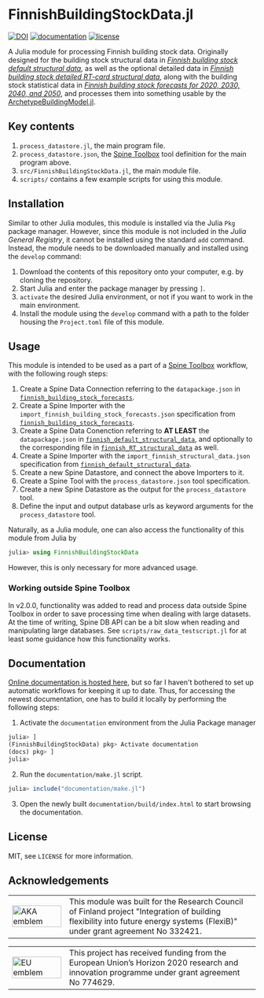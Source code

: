 # FinnishBuildingStockData.jl

[![DOI](https://zenodo.org/badge/570018940.svg)](https://zenodo.org/badge/latestdoi/570018940)
[![documentation](https://img.shields.io/badge/documentation-latest-blue)](https://vttresearch.github.io/FinnishBuildingStockData/)
[![license](https://img.shields.io/badge/license-MIT-brightgreen)](https://mit-license.org/)

A Julia module for processing Finnish building stock data.
Originally designed for the building stock structural data in
[*Finnish building stock default structural data*](http://urn.fi/urn:nbn:fi:att:6c6697fc-c601-40b7-a1c9-ad85b0423d38),
as well as the optional detailed data in
[*Finnish building stock detailed RT-card structural data*](http://urn.fi/urn:nbn:fi:att:61b72dc7-2e51-4598-bd65-95b099fabd0c),
along with the building stock statistical data in
[*Finnish building stock forecasts for 2020, 2030, 2040, and 2050*](http://urn.fi/urn:nbn:fi:att:a567a84b-fea4-4ca8-84a1-fe97f52caff4),
and processes them into something usable by the [ArchetypeBuildingModel.jl](https://github.com/vttresearch/ArchetypeBuildingModel).


## Key contents

1. `process_datastore.jl`, the main program file.
2. `process_datastore.json`, the [Spine Toolbox](https://github.com/Spine-project/Spine-Toolbox) tool definition for the main program above.
3. `src/FinnishBuildingStockData.jl`, the main module file.
4. `scripts/` contains a few example scripts for using this module.


## Installation

Similar to other Julia modules, this module is installed via the Julia `Pkg` package manager.
However, since this module is not included in the *Julia General Registry*,
it cannot be installed using the standard `add` command.
Instead, the module needs to be downloaded manually and installed using the `develop` command:

1. Download the contents of this repository onto your computer, e.g. by cloning the repository.
2. Start Julia and enter the package manager by pressing `]`.
3. `activate` the desired Julia environment, or not if you want to work in the main environment.
4. Install the module using the `develop` command with a path to the folder housing the `Project.toml` file of this module.


## Usage

This module is intended to be used as a part of a [Spine Toolbox](https://github.com/Spine-project/Spine-Toolbox) workflow,
with the following rough steps:

1. Create a Spine Data Connection referring to the `datapackage.json` in [`finnish_building_stock_forecasts`](http://urn.fi/urn:nbn:fi:att:a567a84b-fea4-4ca8-84a1-fe97f52caff4).
2. Create a Spine Importer with the `import_finnish_building_stock_forecasts.json` specification from [`finnish_building_stock_forecasts`](http://urn.fi/urn:nbn:fi:att:a567a84b-fea4-4ca8-84a1-fe97f52caff4).
3. Create a Spine Data Conenction referring to **AT LEAST** the `datapackage.json` in [`finnish_default_structural_data`](http://urn.fi/urn:nbn:fi:att:6c6697fc-c601-40b7-a1c9-ad85b0423d38), and optionally to the corresponding file in [`finnish_RT_structural_data`](http://urn.fi/urn:nbn:fi:att:61b72dc7-2e51-4598-bd65-95b099fabd0c) as well.
4. Create a Spine Importer with the `import_finnish_structural_data.json` specification from [`finnish_default_structural_data`](http://urn.fi/urn:nbn:fi:att:6c6697fc-c601-40b7-a1c9-ad85b0423d38).
5. Create a new Spine Datastore, and connect the above Importers to it.
6. Create a Spine Tool with the `process_datastore.json` tool specification.
7. Create a new Spine Datastore as the output for the `process_datastore` tool.
8. Define the input and output database urls as keyword arguments for the `process_datastore` tool.

Naturally, as a Julia module, one can also access the functionality of this module from Julia by
```julia
julia> using FinnishBuildingStockData
```
However, this is only necessary for more advanced usage.


### Working outside Spine Toolbox

In v2.0.0, functionality was added to read and process data outside Spine Toolbox in order to
save processing time when dealing with large datasets. At the time of writing,
Spine DB API can be a bit slow when reading and manipulating large databases.
See `scripts/raw_data_testscript.jl` for at least some guidance how this functionality works.


## Documentation

[Online documentation is hosted here](https://vttresearch.github.io/FinnishBuildingStockData/),
but so far I haven't bothered to set up automatic workflows for keeping it up to date.
Thus, for accessing the newest documentation, one has to build it locally
by performing the following steps:

1. Activate the `documentation` environment from the Julia Package manager
```julia
julia> ]
(FinnishBuildingStockData) pkg> Activate documentation
(docs) pkg> ]
julia>
```

2. Run the `documentation/make.jl` script.
```julia
julia> include("documentation/make.jl")
```

3. Open the newly built `documentation/build/index.html` to start browsing the documentation.


## License

MIT, see `LICENSE` for more information.


## Acknowledgements

<center>
<table width=500px frame="none">
<tr>
<td valign="middle" width=100px>
<img src=https://www.aka.fi/globalassets/aka_en_vaaka_valkoinen.svg alt="AKA emblem" width=100%></td>
<td valign="middle">
This module was built for the Research Council of Finland project "Integration of building flexibility into future energy systems (FlexiB)" under grant agreement No 332421.
</td>
</table>
</center>

<center>
<table width=500px frame="none">
<tr>
<td valign="middle" width=100px>
<img src=https://european-union.europa.eu/themes/contrib/oe_theme/dist/eu/images/logo/standard-version/positive/logo-eu--en.svg alt="EU emblem" width=100%></td>
<td valign="middle">
This project has received funding from the European Union’s Horizon 2020 research and innovation programme under grant agreement No 774629.
</td>
</table>
</center>
